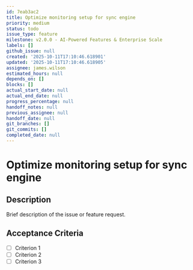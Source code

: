 ```yaml
---
id: 7eab3ac2
title: Optimize monitoring setup for sync engine
priority: medium
status: todo
issue_type: feature
milestone: v2.0.0 - AI-Powered Features & Enterprise Scale
labels: []
github_issue: null
created: '2025-10-11T17:10:46.618901'
updated: '2025-10-11T17:10:46.618905'
assignee: james.wilson
estimated_hours: null
depends_on: []
blocks: []
actual_start_date: null
actual_end_date: null
progress_percentage: null
handoff_notes: null
previous_assignee: null
handoff_date: null
git_branches: []
git_commits: []
completed_date: null
---
```


# Optimize monitoring setup for sync engine

## Description

Brief description of the issue or feature request.

## Acceptance Criteria

- [ ] Criterion 1
- [ ] Criterion 2
- [ ] Criterion 3